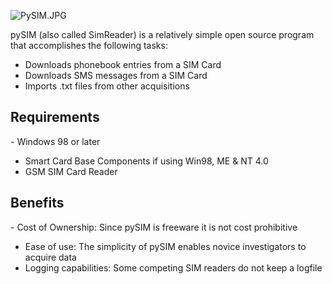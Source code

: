 ![](PySIM.JPG "PySIM.JPG")

pySIM (also called SimReader) is a relatively simple open source program
that accomplishes the following tasks:
- Downloads phonebook entries from a SIM Card
- Downloads SMS messages from a SIM Card
- Imports .txt files from other acquisitions


## Requirements

\- Windows 98 or later
- Smart Card Base Components if using Win98, ME & NT 4.0
- GSM SIM Card Reader

## Benefits

\- Cost of Ownership: Since pySIM is freeware it is not cost
prohibitive
- Ease of use: The simplicity of pySIM enables novice investigators to
acquire data
- Logging capabilities: Some competing SIM readers do not keep a
logfile